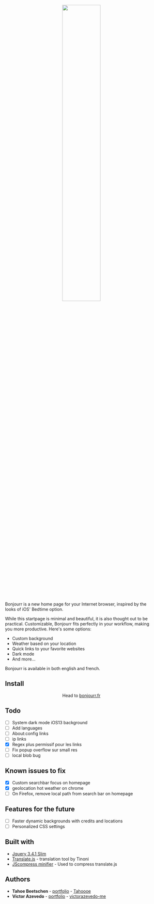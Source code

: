 <p align="center">
  <img src="https://raw.githubusercontent.com/victorazevedo-me/Bonjourr/master/src/images/popup/bonjourrpopup.png" width="50%"></img>
</p>


Bonjourr is a new home page for your Internet browser, inspired by the looks of iOS' Bedtime option.

While this startpage is minimal and beautiful, it is also thought out to be practical. Customizable, Bonjourr fits perfectly in your workflow, making you more productive. Here's some options:

* Custom background
* Weather based on your location
* Quick links to your favorite websites
* Dark mode
* And more...

Bonjourr is available in both english and french.

## Install

<p align="center">Head to <a href="https://bonjourr.fr">bonjourr.fr</a></p>

## Todo

- [ ] System dark mode iOS13 background
- [ ] Add languages
- [ ] About:config links
- [ ] ip links
- [x] Regex plus permissif pour les links
- [ ] Fix popup overflow sur small res
- [ ] local blob bug

## Known issues to fix

- [x] Custom searchbar focus on homepage
- [x] geolocation hot weather on chrome
- [ ] On Firefox, remove local path from search bar on homepage

## Features for the future

- [ ] Faster dynamic backgrounds with credits and locations
- [ ] Personalized CSS settings

## Built with

* [Jquery 3.4.1 Slim](https://code.jquery.com/jquery-3.4.1.slim.min.js)
* [Translate.js](https://github.com/tinoni/translate.js) - translation tool by Tinoni
* [JScompress minifier](https://jscompress.com/) - Used to compress translate.js

## Authors

* **Tahoe Beetschen** - [portfolio](https://tahoe.be) - [Tahoooe](https://github.com/Tahoooe)
* **Victor Azevedo** - [portfolio](https://victor-azevedo.me) - [victorazevedo-me](https://github.com/victorazevedo-me)